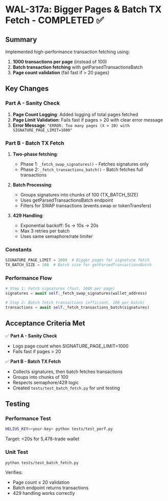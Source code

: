 # WAL-317a: Bigger Pages & Batch TX Fetch - COMPLETED ✅

## Summary
Implemented high-performance transaction fetching using:
1. **1000 transactions per page** (instead of 100)
2. **Batch transaction fetching** with getParsedTransactionsBatch
3. **Page count validation** (fail fast if > 20 pages)

## Key Changes

### Part A - Sanity Check
1. **Page Count Logging**: Added logging of total pages fetched
2. **Page Limit Validation**: Fails fast if pages > 20 with clear error message
3. **Error Message**: `"ERROR: Too many pages (X > 20) with SIGNATURE_PAGE_LIMIT=1000"`

### Part B - Batch TX Fetch
1. **Two-phase fetching**:
   - Phase 1: `_fetch_swap_signatures()` - Fetches signatures only
   - Phase 2: `_fetch_transactions_batch()` - Batch fetches full transactions
   
2. **Batch Processing**:
   - Groups signatures into chunks of 100 (TX_BATCH_SIZE)
   - Uses getParsedTransactionsBatch endpoint
   - Filters for SWAP transactions (events.swap or tokenTransfers)
   
3. **429 Handling**:
   - Exponential backoff: 5s → 10s → 20s
   - Max 3 retries per batch
   - Uses same semaphore/rate limiter

### Constants
```python
SIGNATURE_PAGE_LIMIT = 1000  # Bigger pages for signature fetch
TX_BATCH_SIZE = 100  # Batch size for getParsedTransactionsBatch
```

### Performance Flow
```python
# Step 1: Fetch signatures (fast, 1000 per page)
signatures = await self._fetch_swap_signatures(wallet_address)

# Step 2: Batch fetch transactions (efficient, 100 per batch)
transactions = await self._fetch_transactions_batch(signatures)
```

## Acceptance Criteria Met

✅ **Part A - Sanity Check**
- Logs page count when SIGNATURE_PAGE_LIMIT=1000
- Fails fast if pages > 20

✅ **Part B - Batch TX Fetch**
- Collects signatures, then batch fetches transactions
- Groups into chunks of 100
- Respects semaphore/429 logic
- Created `tests/test_batch_fetch.py` for unit testing

## Testing

### Performance Test
```bash
HELIUS_KEY=<your-key> python tests/test_perf.py
```
Target: <20s for 5,478-trade wallet

### Unit Test
```bash
python tests/test_batch_fetch.py
```
Verifies:
- Page count ≤ 20 validation
- Batch endpoint returns transactions
- 429 handling works correctly 
